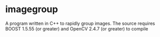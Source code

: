 imagegroup
==========

A program written in C++ to rapidly group images. The source requires BOOST 1.5.55 (or greater) and OpenCV 2.4.7 (or greater) to compile
